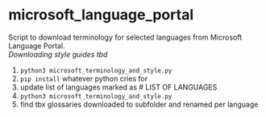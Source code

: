 # microsoft_language_portal

Script to download terminology for selected languages from Microsoft Language Portal.    
*Downloading style guides tbd*

1. `python3 microsoft_terminology_and_style.py`
2. `pip install` whatever python cries for
3. update list of languages marked as # LIST OF LANGUAGES
4. `python3 microsoft_terminology_and_style.py`
5. find tbx glossaries downloaded to subfolder and renamed per language
